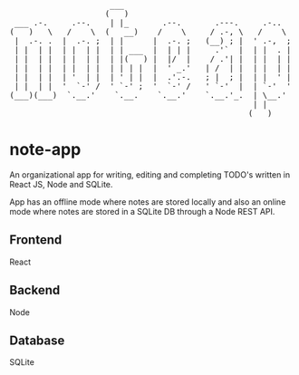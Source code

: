 <pre>
                     ___                                              
                    (   )                                             
 ___ .-.     .--.    | |_       .--.       .---.     .-..      .-..   
(   )   \   /    \  (   __)    /    \     / .-, \   /    \    /    \  
 |  .-. .  |  .-. ;  | |      |  .-. ;   (__) ; |  ' .-,  ;  ' .-,  ; 
 | |  | |  | |  | |  | | ___  |  | | |     .'`  |  | |  . |  | |  . | 
 | |  | |  | |  | |  | |(   ) |  |/  |    / .'| |  | |  | |  | |  | | 
 | |  | |  | |  | |  | | | |  |  ' _.'   | /  | |  | |  | |  | |  | | 
 | |  | |  | '  | |  | ' | |  |  .'.-.   ; |  ; |  | |  ' |  | |  ' | 
 | |  | |  '  `-' /  ' `-' ;  '  `-' /   ' `-'  |  | `-'  '  | `-'  ' 
(___)(___)  `.__.'    `.__.    `.__.'    `.__.'_.  | \__.'   | \__.'  
                                                   | |       | |      
                                                  (___)     (___)  
</pre>

# note-app

An organizational app for writing, editing and completing TODO's written in React JS, Node and SQLite. 

App has an offline mode where notes are stored locally and also an online mode where notes are stored in a SQLite DB through a Node REST API. 

## Frontend

React

## Backend

Node

## Database

SQLite

